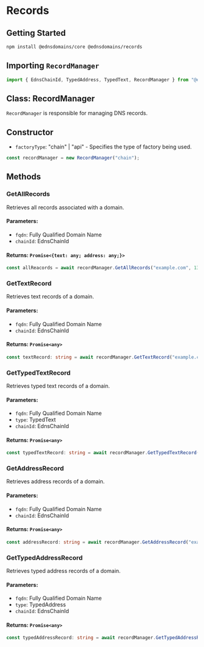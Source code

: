 # Records

## Getting Started
```sh
npm install @ednsdomains/core @ednsdomains/records
```

## Importing `RecordManager`

```typescript
import { EdnsChainId, TypedAddress, TypedText, RecordManager } from "@ednsdomains/core";
```

## Class: RecordManager

`RecordManager` is responsible for managing DNS records.

## Constructor

- `factoryType`: "chain" | "api" - Specifies the type of factory being used.

```typescript
const recordManager = new RecordManager("chain");
```

## Methods

### GetAllRecords

Retrieves all records associated with a domain.

#### Parameters:

- `fqdn`: Fully Qualified Domain Name
- `chainId`: EdnsChainId

#### Returns: `Promise<{text: any; address: any;}>`


```typescript
const allReacords = await recordManager.GetAllRecords("example.com", 137);
```

### GetTextRecord

Retrieves text records of a domain.

#### Parameters:

- `fqdn`: Fully Qualified Domain Name
- `chainId`: EdnsChainId

#### Returns: `Promise<any>`

``` typescript
const textRecord: string = await recordManager.GetTextRecord("example.com", 137);
```

### GetTypedTextRecord

Retrieves typed text records of a domain.

#### Parameters:

- `fqdn`: Fully Qualified Domain Name
- `type`: TypedText
- `chainId`: EdnsChainId

#### Returns: `Promise<any>`

```typescript
const typedTextRecord: string = await recordManager.GetTypedTextRecord("example.com", "email", 137);
```

### GetAddressRecord

Retrieves address records of a domain.

#### Parameters:

- `fqdn`: Fully Qualified Domain Name
- `chainId`: EdnsChainId

#### Returns: `Promise<any>`

```typescript
const addressRecord: string = await recordManager.GetAddressRecord("example.com", 137);
```

### GetTypedAddressRecord

Retrieves typed address records of a domain.

#### Parameters:

- `fqdn`: Fully Qualified Domain Name
- `type`: TypedAddress
- `chainId`: EdnsChainId

#### Returns: `Promise<any>`

```typescript
const typedAddressRecord: string = await recordManager.GetTypedAddressRecord("example.com", "BTC", 137);
```

